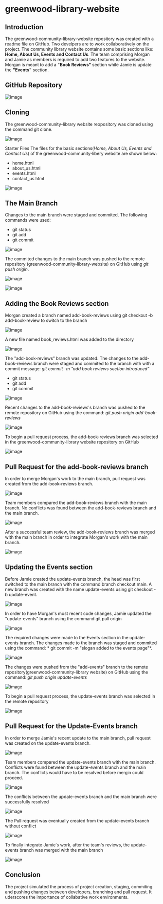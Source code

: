 # greenwood-library-website
## Introduction

The greenwood-community-library-website repository was created with a readme file on GitHub. Two develpers are to work collaboratively on the project. The community library website contains some basic sections like: **Home, About Us, Events and Contact Us**. The team comprising Morgan and Jamie as members is required to add two features to the website. Morgan is meant to add a **"Book Reviews"** section while Jamie is update the **"Events"** section. 

## GitHub Repository
  
![image](https://github.com/user-attachments/assets/59d2528c-0107-4a17-85bc-54068e80f07d)

## Cloning

The greenwood-community-library website reopository was cloned using the command git clone.

![image](https://github.com/user-attachments/assets/4630fc61-ab40-4ed5-8bd2-f1560034d663)

Starter Files
The files for the basic sections(*Home, About Us, Events and Contact Us*) of the greenwood-community-libery website are shown below:

- home.html
- about_us.html
- events.html
- contact_us.html


![image](https://github.com/user-attachments/assets/0d69e67b-f35d-45ef-b635-b07f9237218a)


## The Main Branch

Changes to the main branch were staged and commited. The following commands were used:
- git status
- git add
- git commit

![image](https://github.com/user-attachments/assets/63291188-112d-40ff-96a6-f7c82c6cc0e0)

The commited changes to the main branch was pushed to the remote repository (greenwood-community-library-website) on GitHub
using *git push origin*.

![image](https://github.com/user-attachments/assets/62a5024e-becd-4a6a-92b9-5d69b74ffc9c)


![image](https://github.com/user-attachments/assets/695a9c7c-a99d-4fb4-8457-51df62cb26a9)


## Adding the Book Reviews section

Morgan created a branch named add-book-reviews using git checkout -b add-book-review to switch to the branch

![image](https://github.com/user-attachments/assets/bebcbf44-c6d8-41a8-b63e-d49a11e5db32)

A new file named book_reviews.html was added to the directory

![image](https://github.com/user-attachments/assets/f4be00de-5428-4909-92f6-88854e1473a9)

The "add-book-reviews" branch was updated. The changes to the add-book-reviews branch were staged and commited to the branch with with a commit message: *git commit -m "add book reviews section introduced"*
- git status
- git add
- git commit

![image](https://github.com/user-attachments/assets/555e1fe7-f2a4-4489-a4c5-5d15c86aee6f)

Recent changes to the add-book-reviews's branch was pushed to the remote repository on GitHub using the command: *git push origin add-book-reviews*

![image](https://github.com/user-attachments/assets/04b9b2cc-e48d-40bf-bed2-7105d6a91b91)


To begin a pull request process, the add-book-reviews branch was selected in the greenwood-community-library website repository on GitHub

![image](https://github.com/user-attachments/assets/1dedf655-64b9-4faa-b584-307046567609)

## Pull Request for the add-book-reviews branch

In order to merge Morgan's work to the main branch, pull request was created from the add-book-reviews branch.

![image](https://github.com/user-attachments/assets/a188dca6-e068-4e34-bda7-d31368b9228d)

Team members compared the add-book-reviews branch with the main branch. No conflicts was found between the add-book-reviews branch and the main branch.

![image](https://github.com/user-attachments/assets/fc126ba2-de2f-4944-a499-aaaa0d06046c)

After a successful team review, the add-book-reviews branch was merged with the main branch in order to integrate Morgan's work with the main branch.

![image](https://github.com/user-attachments/assets/cadf1ae4-759b-492a-b2cb-e707763fa314)


## Updating the Events section

Before Jamie created the update-events branch, the head was first switched to the main branch with the command branch checkout main. A new branch was created with the name update-events using git checkout -b update-event.

![image](https://github.com/user-attachments/assets/c070c228-d9a8-4919-a51c-1324458ece45)

In order to have Morgan's most recent code changes, Jamie updated the "update-events" branch using the command git pull origin 

![image](https://github.com/user-attachments/assets/1fef883f-b92d-401e-a5c0-ac45631ce723)

The required changes were made to the Events section in the update-events branch. The changes made to the branch was staged and commited using the command: * git commit -m "slogan added to the events page"*.

![image](https://github.com/user-attachments/assets/080fa192-b335-4d6b-a526-07511d2faae7)

The changes were pushed from the "add-events" branch to the remote repository(greenwood-community-library website) on GitHub using the command: *git push origin update-events*

![image](https://github.com/user-attachments/assets/28b733ed-d054-482c-9189-848d3b56420f)

To begin a pull request process, the update-events branch was selected in the remote repository

![image](https://github.com/user-attachments/assets/18ebf565-64a8-4272-918b-707122784d85)

## Pull Request for the Update-Events branch

In order to merge Jamie's recent update to the main branch, pull request was created on the update-events branch.

![image](https://github.com/user-attachments/assets/6e623ca2-a84d-4a00-8903-07c5bfc7d58e)

Team members compared the update-events branch with the main branch. Conflicts were found between the update-events branch and the main branch. The conflicts would have to be resolved before mergin could proceed.

![image](https://github.com/user-attachments/assets/230bc4af-5964-458a-bf49-0258e3cf372e)

The conflicts between the update-events branch and the main branch were successfully resolved

![image](https://github.com/user-attachments/assets/55f6c4c7-0036-42ab-adad-a3c0c85b0606)

The Pull request was eventually created from the update-events branch without conflict

![image](https://github.com/user-attachments/assets/cfab190f-de20-4749-a161-64b9b568e3d4)

To finally integrate Jamie's work, after the team's reviews, the update-events branch was merged with the main branch

![image](https://github.com/user-attachments/assets/b808fcf9-6fff-488d-aaf2-026a6d3a514c)


## Conclusion
The project simulated the process of project creation, staging, commiting and pushing changes between developers, branching and pull request. It uderscores the importance of collabative work environments.





















